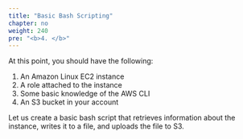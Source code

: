 ```yaml
---
title: "Basic Bash Scripting"
chapter: no
weight: 240
pre: "<b>4. </b>"
---
```


At this point, you should have the following:

1. An Amazon Linux EC2 instance
2. A role attached to the instance
3. Some basic knowledge of the AWS CLI
4. An S3 bucket in your account

Let us create a basic bash script that retrieves information about the instance, writes it to a file, and uploads the
file to S3.  
